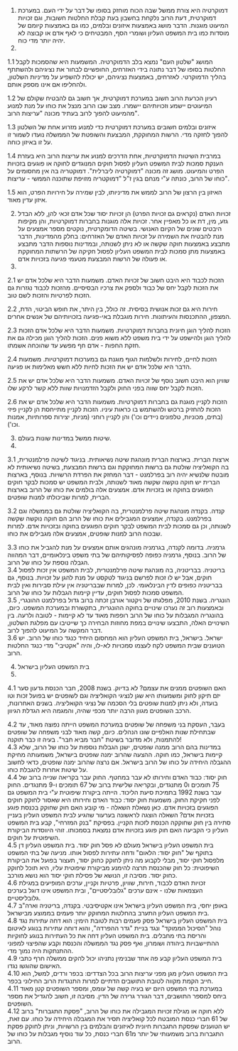 1. דמוקרטיה היא צורת ממשל שבה הכוח מוחזק בסופו של דבר על ידי העם. במערכת דמוקרטית, דעת הרוב נלקחת בחשבון בעת קבלת החלטות חשובות, וגם זכויות המיעוט מוגנות. הדבר מושג באמצעות איזונים ובלמים, כמו גם באמצעות קיומם של מוסדות כמו בית המשפט העליון ושומרי הסף, המבטיחים כי לאף אדם או קבוצה לא יהיה יותר מדי כוח.
2. 
  1.1 המושג "שלטון העם" נמצא בלב הדמוקרטיה. המשמעות היא שהסמכות לקבל החלטות בסופו של דבר נתונה בידי האזרחים, החופשיים לבחור את נציגיהם ולהשתתף בהליך הדמוקרטי. לאזרחים, באמצעות נציגיהם, יש יכולת להשפיע על מדיניות השלטון, ולהחליפו אם אינו מספק אותם.
  
  1.2 רעיון הכרעת הרוב חשוב במערכת דמוקרטית, אך חשוב גם להבטיח שקולם של המיעוטים יישמע וזכויותיהם יישמרו. מצב שבו הרוב מנצל את כוחו על מנת למנוע מהמיעוט להפוך לרוב בעתיד מכונה "עריצות הרוב".
  
  1.3 איזונים ובלמים חשובים במערכת דמוקרטית כדי למנוע מזרוע אחת של השלטון להפוך לחזקה מדי. הרשות המחוקקת, המבצעת והשופטת של הממשלה נועדו לשמור זו על זו באיזון כוחה.
  
  1.4 במרבית השיטות הדמוקרטיות, אחת הדרכים למנוע את עריצות הרוב היא בעזרת הענקת סמכות לבית המשפט העליון לפסול חוקים המנוגדים לחוקה או פוגעים בזכויות הפרט והמיעוט. מושג זה מכונה "דמוקרטיה ליברלית". דמוקטריה בה אין מחסומים על כוחו של הרוב, כונתה ע"י מנחם בגין ז"ל "דמוקטריה מזויפת שתוכנה הממשי - עריצות".
  
  1.5 האיזון בין הרצון של הרוב לממש את מדיניותו, לבין שמירה על חירויות הפרט, הוא איזון עדין מאוד.
  
2. זכויות האדם (נקראים גם זכויות הפרט) הן זכויות יסוד שכל אדם זכאי להן, ללא הבדל גזע, מין, דת או כל מאפיין אחר. זכויות אלה מוגנות בחברות דמוקרטיות, והן מקיפות היבטים שונים של הקיום האנושי. בשיטה הדומקרטית, נוקטים מספר אמצעים על מנת להבטיח את השמירה על זכויות האדם של האזרחים: בחלק מהמדינות, הדבר מתבצע באמצעות חוקה שקשה או לא ניתן לשנותה, ובמדינות נוספות הדבר מתבצע באמצעות מתן סמכות לבית המשפט העליון לפסול חקיקה של הרשתות המחוקקת או פעולה של הרשות המבצעת מטעמי פגיעה בזכויות אדם.
3. 
  2.1 הזכות לכבוד היא היבט חשוב של זכויות האדם. משמעות הדבר היא שלכל אדם יש את הזכות לקבל יחס של כבוד ולספק את צרכיו הבסיסיים. מהזכות לכבוד נגזרות גם הזכות לפרטיות והזכות לשם טוב.
  
  2.2 חירות היא גם זכות אנושית בסיסית. זה כולל, בין היתר, את חופש הביטוי, הדת, המצפון, ההתכנסות והעיתונות. חירות מוגבלת באי-פגיעה בזכויותיהם של אנשים אחרים.
  
  2.3 הזכות להליך הוגן חיונית בחברות דמוקרטיות. משמעות הדבר היא שלכל אדם הזכות להליך הוגן ולהישפט על ידי בית משפט ללא משוא פנים. הזכות להליך הוגן מכילה גם את חזקת החפות - אדם חף מפשע עד שהוכחה אשמתו.
  
  2.4 הזכות לחיים, לחירות ולשלמות הגוף מוגנת גם במערכות דמוקרטיות. משמעות הדבר היא שלכל אדם יש את הזכות לחיות ללא חשש מאלימות או פגיעה.
  
  2.5 שוויון הוא היבט חשוב נוסף של זכויות האדם. משמעות הדבר היא שלכל אדם יש את הזכות לקבל יחס שווה בפני החוק ולקבל הזדמנויות שוות ללא קשר לרקע שלו.
  
  2.6 הזכות לקניין מוגנת גם בחברות דמוקרטיות. משמעות הדבר היא שלכל אדם יש את הזכות להחזיק ברכוש ולהשתמש בו כראות עיניו. הזכות לקניין מתייחסת הן לקניין פיזי (בתים, מכוניות, טלפונים ניידים וכו') והן לקניין רוחני (מניות, יצירות ספרותיות, אמנות וכו').
  
 3. שיטות ממשל במדינות שונות בעולם.
 4. 
  3.1 ארצות הברית. בארצות הברית מונהגת שיטה נשיאותית. בניגוד לשיטה פרלמנטרית, בה הקואליציה שולטת גם ברשות המחוקקת וגם ברשות המבצעת, בשיטה נשיאותית לא מובטח שלנשיא יהיה רוב בפרלמנט - דבר המחזק את הפרדת הרשויות. בנוסף, בארצות הברית יש חוקה נוקשה שקשה מאוד לשנותה, ולבית המשפט יש סמכות לבקר חוקים הפוגעים בחוקה או בזכויות אדם. אמצעים אלה בולמים את כוחו של הרוב בארצות הברית, למרות שביכולתו למנות שופטים.
  
  3.2 קנדה. בקנדה מונהגת שיטה פרלמנטרית, בה הקואליציה שולטת גם בממשלה וגם בפרלמנט. בקנדה, אמצעים המגבילים את כוחו של הרוב הם חוקה נוקשה שקשה לשנותה, וכן גם סמכות לבית המשפט לבקר חוקים הפוגעים בחוקה ובזכויות אדם. למרות שבכוח הרוב למנות שופטים, אמצעים אלה מגבילים את כוחו.
  
  3.3 גרמניה. בדומה לקנדה, בגרמניה מונהגים אותם אמצעים על מנת להגביל את כוחו של הרוב. בנוסף, גרמניה כפופה לפסיקותיהם של בתי משפט בינלאומיים, דבר המהווה הגבלה נוספת על כוחו של הרוב.  
    3.4 בריטניה. בבריטניה, בה מונהגת שיטה פרלמנטרית, לבית המשפט אין זכות לפסול חוקים, אבל יש לו זכות לפרשם בניגוד לטקסט על מנת להגן על זכויות. בנוסף, גם בבריטניה כפופים לדין הבינלאומי. לכן, למרות שבבריטניה אין עילת סבירות ואין לבית המשפט סמכות לפסול חוקים, עדיין קיימות הגבלות על כוחו של הרוב.    
      3.5 הונגריה. בשנת 2010, מפלגתו של ויקטור אורבן זכתה ברוב גדול בפרלמנט ההונגרי, ובאמצעות רוב זה נערכו שינויים בחוקה ההונגרית, בתקשורת ובמערכת המשפט. כיום, בהונגריה המגבלות על כוחו של הרוב רופפות מאוד עד לא קיימות - לטובה ולרעה. בין השינויים האלה, התבצעו שינויים במפת מחוזות הבחירה כך שייטיבו עם מפלגת השלטון, דבר המקשה על המיעוט להפוך לרוב.      
      3.6 ישראל. בישראל, בית המשפט העליון הוא המחסום היחיד כנגד כוחו של הרוב. יש הטוענים שבית המשפט לקח לעצמו סמכויות לא-לו, והיה "אקטיבי" מדי כנגד החלטות הרוב.
      
4. בית המשפט העליון בישראל
5. 
  4.1 האם השופטים ממנים את עצמם? לא בדיוק. בשנת 2008, חבר הכנסת גדעון סער יזם תיקון לחוק ומשמעותו היא שגן לנציגי הקואליציה וגם לשופטים יש בפועל זכות וטו בועדה, ולא ניתן למנות שופטים בלי הסכמה של נציגי הקואליציה. בשנים האחרונות, הרכב השופטים מגוון הרבה יותר מכפי שהיה, והמגמה היא הגדלת הגיוון.
  
  4.2 בעבר, העסקת בני משפחה של שופטים במערכת המשפט הייתה נפוצה מאוד, עד שבתחילת שנות האלפיים שונו הנהלים. כיום, קשה מאוד לבני משפחה של שופטים להתמנות, ולא מדובר בשיטת "חבר מביא חבר". בעיה זו כבר תוקנה!  
    4.3 במדינות בהם הרוב ממנה שופטים, ישנן הגבלות נוספות על כוחו של הרוב, שלא קיימות בישראל, כמו חוקה. ההצעה שהרוב ימנה שופטים בישראל, משמעותה מחיקת ההגבלה היחידה על כוחו של הרוב בישראל. אם נרצה שהרוב ימנה שופטים, כדאי לחשוב על שיטות אחרות להגבלת כוחו.    
    4.4 חוק יסוד: כבוד האדם וחירותו לא עבר במחטף. החוק עבר בקריאה שנייה ברוב של 75 תומכים ו0 מתנגדים, ובקריאה שלישית ברוב של 67 תומכים ו-9 מתנגדים. החוק עבר בשנת 1992 בתמיכת סיעת הליכוד. הייתה ביקורת שיפוטית ע"י בית המשפט גם לפני חקיקת החוק. משמעות חוק יסוד: כבוד האדם וחירותו היא שאסור לחוקק חוקים הפוגעים בזכויות אדם. כאן נשאלת השאלה - מי קובע האם חוק שחוקק בכנסת פוגע בזכויות אדם? השאלה הוצגה לראשונה בערעור שהגיע לבית המשפט העליון בעניין סתירה בין חוק שחוקקה הכנסת לזכות הקניין. בפסיקת "בנק המזרחי", קבע בית המשפט העליון כי הקביעה האם חוק פוגע בזכויות אדם נמצאת בסמכותו. זוהי היווסדות הביקורת השיפוטית על חוקים.    
    4.5 בית המשפט העליון בישראל מעולם לא פסל חוק יסוד. בית המשפט העליון דן בתוקף של "חוק יסוד: הלאום" ודחה עתירות לפסול אותו. מניעה של בתי המשפט מלפסול חוקי יסוד, מבלי לקבוע מה ניתן לחוקק כחוק יסוד, תעצור בפועל את הביקורת השיפוטית: כל חוק שהכנסת תרצה להימנע מביקורת שיפוטית עליו, היא תוכל לחוקק כחוק יסוד. מסיבה זו, הנושא של פסילת חוקי יסוד הוא נושא מורכב.    
    4.6 זכויות האדם לכבוד, חירות, שוויון, פרטיות וקניין, ערכים המופיעים במגילת העצמאות שלנו - אינם ערכים "גלובליסטיים", ובית המשפט אינו דוגל בערכים גלובליסטיים.    
    4.7 באופן יחסי, בית המשפט העליון בישראל אינו אקטיסיבטי. בקנדה, בריטניה וארה"ב בית המשפט העליון התערב בהחלטות המחוקק יותר פעמים בממוצע מבישראל.    
    4.8 בית המשפט העליון בישראל פסק פעמים רבות לטובת הימין: הוא דחה עתירות נגד נוהל "הסיכול הממוקד" ונגד בניית "גדר ההפרדה", והוא דוחה עתירות בנוגע לאיטום והריסת בתי מחבלים. בית המשפט העליון דחה את כל העתירות בנוגע לחוקיות ההתיישבויות ביהודה ושומרון, ואף פסק נגד הממשלה והכנסת וקבע שהפיצוי למפוני ההתנתקות היה נמוך מדי.    
    4.9 בית המשפט העליון קבע פה אחד שבנימין נתניהו יכול להקים ממשלה חרף כתבי האישום שהוגשו נגדו.    
    4.10 בית המשפט העליון מגן מפני עריצות הרוב בכל הצדדים: בכפר ורדים, למשל, הוא חייב הקמת מקווה לטובת התושבים הדתיים למרות התנגדות הרוב החילוני בכפר.    
    4.11 במערכת בתי המשפט היום יש בעיה קשה של עומס, ומספר השופטים קטן מאוד ביחס למספר התושבים, דבר הגורר גרירה של הדין. מסיבה זו, חשוב להגדיל את מספר השופטים.    
    4.12 ללא חוקה או מגילת זכויות המגבילה את כוחו של הרוב, "פסקת התגברות" ברוב של 61 חברי כנסת המובטח לכל קואליציה תסיר את המגבלה היחידה על כוחו. עם זאת, יש הטוענים שפסקת התגברות חיונית לאיזונים והבלמים בין הרשויות, וניתן לחוקק פסקת התגברות ברוב משמעותי של יותר מ61 חברי כנסת, כל עוד נוסיף מגבלות על כוחו של הרוב.
 


  
